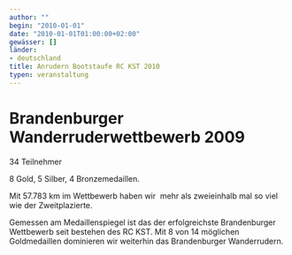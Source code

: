 ```yaml
---
author: ""
begin: "2010-01-01"
date: "2010-01-01T01:00:00+02:00"
gewässer: []
länder: 
- deutschland
title: Anrudern Bootstaufe RC KST 2010
typen: veranstaltung
---
```


# Brandenburger Wanderruderwettbewerb 2009


34 Teilnehmer

8 Gold, 5 Silber, 4 Bronzemedaillen.

Mit 57.783 km im Wettbewerb haben wir  mehr als zweieinhalb mal so viel wie der Zweitplazierte.

Gemessen am Medaillenspiegel ist das der erfolgreichste Brandenburger Wettbewerb seit bestehen des RC KST. Mit 8 von 14 möglichen Goldmedaillen dominieren wir weiterhin das Brandenburger Wanderrudern.
